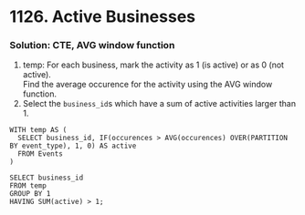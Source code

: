 # 1126. Active Businesses

### Solution: CTE, AVG window function

1. temp: For each business, mark the activity as 1 (is active) or as 0 (not active).  
Find the average occurence for the activity using the AVG window function.
2. Select the `business_id`s which have a sum of active activities larger than 1.

```
WITH temp AS (
  SELECT business_id, IF(occurences > AVG(occurences) OVER(PARTITION BY event_type), 1, 0) AS active
  FROM Events
)

SELECT business_id
FROM temp
GROUP BY 1
HAVING SUM(active) > 1;
```